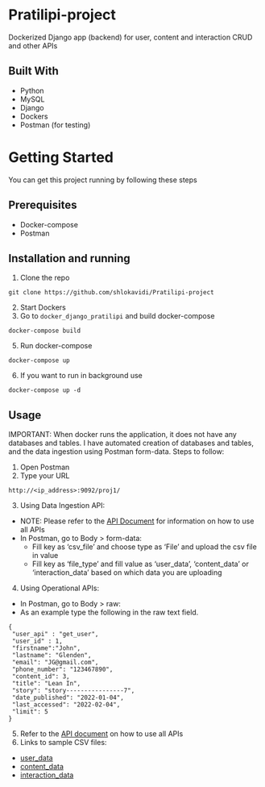 # Pratilipi-project
Dockerized Django app (backend) for user, content and interaction CRUD and other APIs 


## Built With
* Python
* MySQL
* Django
* Dockers
* Postman (for testing)

# Getting Started
You can get this project running by following these steps

## Prerequisites
* Docker-compose
* Postman

## Installation and running
1. Clone the repo
```
git clone https://github.com/shlokavidi/Pratilipi-project
```
2. Start Dockers
4. Go to `docker_django_pratilipi` and build docker-compose
```
docker-compose build
```
5. Run docker-compose
```
docker-compose up
```
6. If you want to run in background use
```
docker-compose up -d
```

## Usage
IMPORTANT: When docker runs the application, it does not have any databases and tables. I have automated creation of databases and tables, and the data ingestion using Postman form-data. Steps to follow:
1. Open Postman
3. Type your URL
```
http://<ip_address>:9092/proj1/
```
3. Using Data Ingestion API:
  - NOTE: Please refer to the [API Document](https://docs.google.com/document/d/1YhkWb0Zs0tW5r4JXX3E806JOytEsdPrSEtpB2iICXNg/edit?usp=sharing) for information on how to use all APIs
  - In Postman, go to Body > form-data:
    - Fill key as ‘csv_file’ and choose type as ‘File’ and upload the csv file in value
    - Fill key as ‘file_type’ and fill value as ‘user_data’, ‘content_data’ or ‘interaction_data’ based on which data you are uploading

4. Using Operational APIs:
  - In Postman, go to Body > raw:
  - As an example type the following in the raw text field. 
  ```
  {
   "user_api" : "get_user",
   "user_id" : 1,
   "firstname":"John",
   "lastname": "Glenden",
   "email": "JG@gmail.com",
   "phone_number": "123467890",
   "content_id": 3,
   "title": "Lean In",
   "story": "story----------------7",
   "date_published": "2022-01-04",
   "last_accessed": "2022-02-04",
   "limit": 5
  }

  ```
5. Refer to the [API document](https://docs.google.com/document/d/1YhkWb0Zs0tW5r4JXX3E806JOytEsdPrSEtpB2iICXNg/edit?usp=sharing) on how to use all APIs
6. Links to sample CSV files:
* [user_data](https://drive.google.com/file/d/198MT2cCjwFkkanQTtpL_bog-1VaBk4XX/view?usp=sharing)
* [content_data](https://drive.google.com/file/d/1YtGvpvz5iwZoICvUsvOgk6QaQCnaFBzN/view?usp=sharing)
* [interaction_data](https://drive.google.com/file/d/1BSSFADDq5Luzv1hd0dxMWD7r0eub3kXL/view?usp=sharing)
